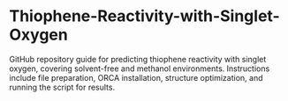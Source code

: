 # Thiophene-Reactivity-with-Singlet-Oxygen
GitHub repository guide for predicting thiophene reactivity with singlet oxygen, covering solvent-free and methanol environments. Instructions include file preparation, ORCA installation, structure optimization, and running the script for results.

